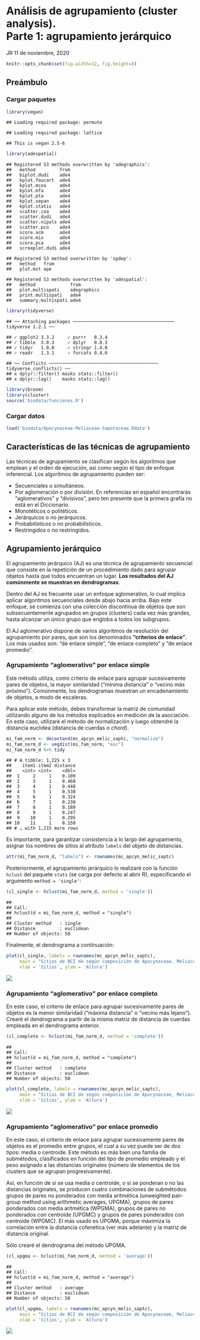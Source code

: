 Análisis de agrupamiento (cluster analysis). <br> Parte 1: agrupamiento
jerárquico
================
JR
11 de noviembre, 2020

``` r
knitr::opts_chunk$set(fig.width=12, fig.height=8)
```

## Preámbulo

### Cargar paquetes

``` r
library(vegan)
```

    ## Loading required package: permute

    ## Loading required package: lattice

    ## This is vegan 2.5-6

``` r
library(adespatial)
```

    ## Registered S3 methods overwritten by 'adegraphics':
    ##   method         from
    ##   biplot.dudi    ade4
    ##   kplot.foucart  ade4
    ##   kplot.mcoa     ade4
    ##   kplot.mfa      ade4
    ##   kplot.pta      ade4
    ##   kplot.sepan    ade4
    ##   kplot.statis   ade4
    ##   scatter.coa    ade4
    ##   scatter.dudi   ade4
    ##   scatter.nipals ade4
    ##   scatter.pco    ade4
    ##   score.acm      ade4
    ##   score.mix      ade4
    ##   score.pca      ade4
    ##   screeplot.dudi ade4

    ## Registered S3 method overwritten by 'spdep':
    ##   method   from
    ##   plot.mst ape

    ## Registered S3 methods overwritten by 'adespatial':
    ##   method             from       
    ##   plot.multispati    adegraphics
    ##   print.multispati   ade4       
    ##   summary.multispati ade4

``` r
library(tidyverse)
```

    ## ── Attaching packages ────────────────────────────────────── tidyverse 1.2.1 ──

    ## ✓ ggplot2 3.3.2     ✓ purrr   0.3.4
    ## ✓ tibble  3.0.3     ✓ dplyr   0.8.3
    ## ✓ tidyr   1.0.0     ✓ stringr 1.4.0
    ## ✓ readr   1.3.1     ✓ forcats 0.4.0

    ## ── Conflicts ───────────────────────────────────────── tidyverse_conflicts() ──
    ## x dplyr::filter() masks stats::filter()
    ## x dplyr::lag()    masks stats::lag()

``` r
library(broom)
library(cluster)
source('biodata/funciones.R')
```

### Cargar datos

``` r
load('biodata/Apocynaceae-Meliaceae-Sapotaceae.Rdata')
```

## Características de las técnicas de agrupamiento

Las técnicas de agrupamiento se clasifican según los algoritmos que
emplean y el orden de ejecución, así como según el tipo de enfoque
inferencial. Los algoritmos de agrupamiento pueden ser:

  - Secuenciales o simultáneos.
  - Por aglomeración o por división. En referencias en español
    encontrarás “aglomerativos” y “divisivos”, pero ten presente que la
    primera grafía no está en el Diccionario.
  - Monotéticos o politéticos.
  - Jerárquicos o no jerárquicos.
  - Probabilísticos o no probabilísticos.
  - Restringidos o no restringidos.

## Agrupamiento jerárquico

El agrupamiento jerárquico (AJ) es una técnica de agrupamiento
secuencial que consiste en la repetición de un procedimiento dado para
agrupar objetos hasta que todos encuentran un lugar. **Los resultados
del AJ comúnmente se muestran en dendrogramas**.

Dentro del AJ es frecuente usar un enfoque aglomerativo, lo cual implica
aplicar algoritmos secuenciales desde abajo hacia arriba. Bajo este
enfoque, se comienza con una colección discontinua de objetos que son
subsecuentemente agrupados en grupos (clusters) cada vez más grandes,
hasta alcanzar un único grupo que engloba a todos los subgrupos.

El AJ aglomerativo dispone de varios algoritmos de resolución del
agrupamiento por pares, que son los denominados **“criterios de
enlace”**. Los más usados son: “de enlace simple”, “de enlace
completo” y “de enlace promedio”.

### Agrupamiento “aglomerativo” por enlace simple

Este método utiliza, como criterio de enlace para agrupar sucesivamente
pares de objetos, la mayor similaridad (“mínima distancia” o “vecino más
próximo”). Comúnmente, los dendrogramas muestran un encadenamiento de
objetos, a modo de escaleras.

Para aplicar este método, debes transformar la matriz de comunidad
utilizando alguno de los métodos explicados en medición de la
asociación. En este caso, utilizaré el método de normalización y luego
obtendré la distancia euclidea (distancia de cuerdas o *chord*).

``` r
mi_fam_norm <- decostand(mc_apcyn_melic_saptc, "normalize")
mi_fam_norm_d <- vegdist(mi_fam_norm, "euc")
mi_fam_norm_d %>% tidy
```

    ## # A tibble: 1,225 x 3
    ##    item1 item2 distance
    ##    <int> <int>    <dbl>
    ##  1     2     1    0.109
    ##  2     3     1    0.468
    ##  3     4     1    0.448
    ##  4     5     1    0.538
    ##  5     6     1    0.324
    ##  6     7     1    0.230
    ##  7     8     1    0.189
    ##  8     9     1    0.247
    ##  9    10     1    0.295
    ## 10    11     1    0.150
    ## # … with 1,215 more rows

Es importante, para garantizar consistencia a lo largo del agrupamiento,
asignar los nombres de sitios al atributo `labels` del objeto de
distancias.

``` r
attr(mi_fam_norm_d, "labels") <- rownames(mc_apcyn_melic_saptc)
```

Posteriormente, el agrupamiento jerárquico lo realizaré con la función
`hclust` del paquete `stats` (se carga por defecto al abrir R),
especificando el argumento `method = 'single'`:

``` r
(cl_single <- hclust(mi_fam_norm_d, method = 'single'))
```

    ## 
    ## Call:
    ## hclust(d = mi_fam_norm_d, method = "single")
    ## 
    ## Cluster method   : single 
    ## Distance         : euclidean 
    ## Number of objects: 50

Finalmente, el dendrograma a continuación:

``` r
plot(cl_single, labels = rownames(mc_apcyn_melic_saptc),
     main = "Sitios de BCI de según composición de Apocynaceae, Meliaceae, Sapotaceae\nEnlace sencillo a partir de matriz de distancia de cuerdas",
     xlab = 'Sitios', ylab = 'Altura')
```

![](aa_analisis_de_agrupamiento_1_files/figure-gfm/unnamed-chunk-7-1.png)<!-- -->

### Agrupamiento “aglomerativo” por enlace completo

En este caso, el criterio de enlace para agrupar sucesivamente pares de
objetos es la menor similaridad (“máxima distancia” o “vecino más
lejano”). Crearé el dendrograma a partir de la misma matriz de
distancia de cuerdas empleada en el dendrograma anterior.

``` r
(cl_complete <- hclust(mi_fam_norm_d, method = 'complete'))
```

    ## 
    ## Call:
    ## hclust(d = mi_fam_norm_d, method = "complete")
    ## 
    ## Cluster method   : complete 
    ## Distance         : euclidean 
    ## Number of objects: 50

``` r
plot(cl_complete, labels = rownames(mc_apcyn_melic_saptc),
     main = "Sitios de BCI de según composición de Apocynaceae, Meliaceae, Sapotaceae\nEnlace completo a partir de matriz de distancia de cuerdas",
     xlab = 'Sitios', ylab = 'Altura')
```

![](aa_analisis_de_agrupamiento_1_files/figure-gfm/unnamed-chunk-8-1.png)<!-- -->

### Agrupamiento “aglomerativo” por enlace promedio

En este caso, el criterio de enlace para agrupar sucesivamente pares de
objetos es el promedio entre grupos, el cual a su vez puede ser de dos
tipos: media o centroide. Este método es más bien una familia de
submétodos, clasificados en función del tipo de promedio empleado y el
peso asignado a las distancias originales (número de elementos de los
clusters que se agrupan progresivamente).

Así, en función de si se usa media o centroide, o si se ponderan o no
las distancias originales, se producen cuatro combinaciones de
submétodos: grupos de pares no ponderados con media aritmética
(unweighted pair-group method using arithmetic averages, UPGMA), grupos
de pares ponderados con media aritmética (WPGMA), grupos de pares no
ponderados con centroide (UPGMC) y grupos de pares ponderados con
centroide (WPGMC). El más usado es UPGMA, porque máximiza la correlación
entre la distancia cofenética (ver más adelante) y la matriz de
distancia original.

Sólo crearé el dendrograma del método UPGMA.

``` r
(cl_upgma <- hclust(mi_fam_norm_d, method = 'average'))
```

    ## 
    ## Call:
    ## hclust(d = mi_fam_norm_d, method = "average")
    ## 
    ## Cluster method   : average 
    ## Distance         : euclidean 
    ## Number of objects: 50

``` r
plot(cl_upgma, labels = rownames(mc_apcyn_melic_saptc),
     main = "Sitios de BCI de según composición de Apocynaceae, Meliaceae, Sapotaceae\nUPGMA a partir de matriz de distancia de cuerdas",
     xlab = 'Sitios', ylab = 'Altura')
```

![](aa_analisis_de_agrupamiento_1_files/figure-gfm/unnamed-chunk-9-1.png)<!-- -->
